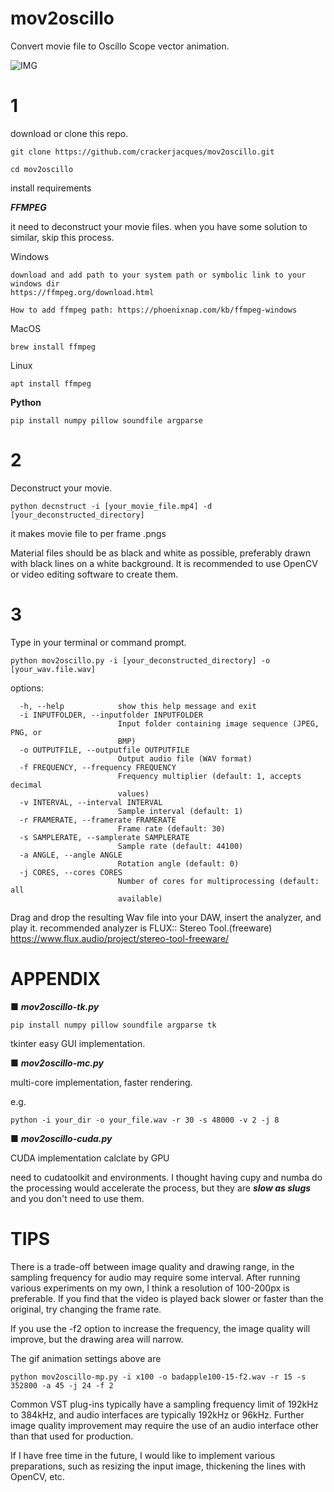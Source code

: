 # mov2oscillo
Convert movie file to Oscillo Scope vector animation.

![IMG](https://github.com/crackerjacques/mov2oscillo/blob/main/001.gif?raw=true)


# 1

download or clone this repo.
```
git clone https://github.com/crackerjacques/mov2oscillo.git

cd mov2oscillo
```

install requirements

___FFMPEG___

it need to deconstruct your movie files.
when you have some solution to similar, skip this process.

Windows
```
download and add path to your system path or symbolic link to your windows dir
https://ffmpeg.org/download.html

How to add ffmpeg path: https://phoenixnap.com/kb/ffmpeg-windows
```

MacOS 
```
brew install ffmpeg
```
Linux
```
apt install ffmpeg
```

__Python__

```
pip install numpy pillow soundfile argparse
```

# 2

Deconstruct your movie.
```
python decnstruct -i [your_movie_file.mp4] -d [your_deconstructed_directory]
```
it makes movie file to per frame .pngs

Material files should be as black and white as possible, preferably drawn with black lines on a white background.
It is recommended to use OpenCV or video editing software to create them.

# 3

Type in your terminal or command prompt.

```
python mov2oscillo.py -i [your_deconstructed_directory] -o [your_wav.file.wav] 

```
options:

```
  -h, --help            show this help message and exit
  -i INPUTFOLDER, --inputfolder INPUTFOLDER
                        Input folder containing image sequence (JPEG, PNG, or
                        BMP)
  -o OUTPUTFILE, --outputfile OUTPUTFILE
                        Output audio file (WAV format)
  -f FREQUENCY, --frequency FREQUENCY
                        Frequency multiplier (default: 1, accepts decimal
                        values)
  -v INTERVAL, --interval INTERVAL
                        Sample interval (default: 1)
  -r FRAMERATE, --framerate FRAMERATE
                        Frame rate (default: 30)
  -s SAMPLERATE, --samplerate SAMPLERATE
                        Sample rate (default: 44100)
  -a ANGLE, --angle ANGLE
                        Rotation angle (default: 0)
  -j CORES, --cores CORES
                        Number of cores for multiprocessing (default: all
                        available)
```

Drag and drop the resulting Wav file into your DAW, insert the analyzer, and play it. 
recommended analyzer is FLUX:: Stereo Tool.(freeware)
https://www.flux.audio/project/stereo-tool-freeware/

# APPENDIX

■ ___mov2oscillo-tk.py___
```
pip install numpy pillow soundfile argparse tk
```

tkinter easy GUI implementation.

■ ___mov2oscillo-mc.py___

multi-core implementation, 
faster rendering.

e.g.
```
python -i your_dir -o your_file.wav -r 30 -s 48000 -v 2 -j 8
```

■ ___mov2oscillo-cuda.py___

CUDA implementation
calclate by GPU

need to cudatoolkit and environments.
I thought having cupy and numba do the processing would accelerate the process, but they are ___slow as slugs___ and you don't need to use them.


# TIPS
There is a trade-off between image quality and drawing range, in the sampling frequency for audio may require some interval.
After running various experiments on my own, I think a resolution of 100-200px is preferable.
If you find that the video is played back slower or faster than the original, try changing the frame rate.

If you use the -f2 option to increase the frequency, the image quality will improve, but the drawing area will narrow.

The gif animation settings above are
```
python mov2oscillo-mp.py -i x100 -o badapple100-15-f2.wav -r 15 -s 352800 -a 45 -j 24 -f 2
```

Common VST plug-ins typically have a sampling frequency limit of 192kHz to 384kHz, and audio interfaces are typically 192kHz or 96kHz.
Further image quality improvement may require the use of an audio interface other than that used for production.


If I have free time in the future, I would like to implement various preparations, such as resizing the input image, thickening the lines with OpenCV, etc.
